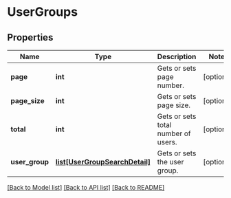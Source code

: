 # UserGroups

## Properties
Name | Type | Description | Notes
------------ | ------------- | ------------- | -------------
**page** | **int** | Gets or sets page number. | [optional] 
**page_size** | **int** | Gets or sets page size. | [optional] 
**total** | **int** | Gets or sets total number of users. | [optional] 
**user_group** | [**list[UserGroupSearchDetail]**](UserGroupSearchDetail.md) | Gets or sets the user group. | [optional] 

[[Back to Model list]](../README.md#documentation-for-models) [[Back to API list]](../README.md#documentation-for-api-endpoints) [[Back to README]](../README.md)


